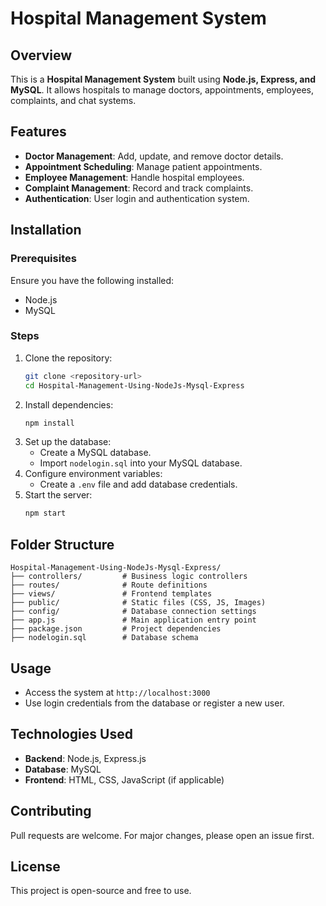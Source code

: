 # Hospital Management System

## Overview
This is a **Hospital Management System** built using **Node.js, Express, and MySQL**. It allows hospitals to manage doctors, appointments, employees, complaints, and chat systems.

## Features
- **Doctor Management**: Add, update, and remove doctor details.
- **Appointment Scheduling**: Manage patient appointments.
- **Employee Management**: Handle hospital employees.
- **Complaint Management**: Record and track complaints.
- **Authentication**: User login and authentication system.

## Installation
### Prerequisites
Ensure you have the following installed:
- Node.js
- MySQL

### Steps
1. Clone the repository:
   ```sh
   git clone <repository-url>
   cd Hospital-Management-Using-NodeJs-Mysql-Express
   ```
2. Install dependencies:
   ```sh
   npm install
   ```
3. Set up the database:
   - Create a MySQL database.
   - Import `nodelogin.sql` into your MySQL database.
4. Configure environment variables:
   - Create a `.env` file and add database credentials.
5. Start the server:
   ```sh
   npm start
   ```

## Folder Structure
```
Hospital-Management-Using-NodeJs-Mysql-Express/
├── controllers/         # Business logic controllers
├── routes/              # Route definitions
├── views/               # Frontend templates
├── public/              # Static files (CSS, JS, Images)
├── config/              # Database connection settings
├── app.js               # Main application entry point
├── package.json         # Project dependencies
├── nodelogin.sql        # Database schema
```

## Usage
- Access the system at `http://localhost:3000`
- Use login credentials from the database or register a new user.

## Technologies Used
- **Backend**: Node.js, Express.js
- **Database**: MySQL
- **Frontend**: HTML, CSS, JavaScript (if applicable)

## Contributing
Pull requests are welcome. For major changes, please open an issue first.

## License
This project is open-source and free to use.

